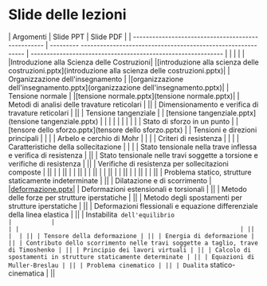 # Slide delle lezioni


| Argomenti                                         | Slide PPT |                           Slide PDF                                              |
| -------------------------------------------------- | ---------  ------------------------------------------------------------ | ------------------------------------------------------------ |
|  |  |  |
|Introduzione alla Scienza delle Costruzioni| |[introduzione alla scienza delle costruzioni.pptx](introduzione alla scienza delle costruzioni.pptx)|
| Organizzazione dell'insegnamento |                     |[organizzazione dell'insegnamento.pptx](organizzazione dell'insegnamento.pptx)|
| Tensione normale | |[tensione normale.pptx](tensione normale.pptx)|
| Metodi di analisi delle travature reticolari | ||
| Dimensionamento e verifica di travature reticolari | ||
| Tensione tangenziale                                         |           | [tensione tangenziale.pptx](tensione tangenziale.pptx)       |
|                                                              |           |                                                              |
|                                                              |           |                                                              |
| Stato di sforzo in un punto                                  |           | [tensore dello sforzo.pptx](tensore dello sforzo.pptx)       |
| Tensioni e direzioni principali                              |           |                                                              |
| Arbelo e cerchio di Mohr                                     |           |                                                              |
| Criteri di resistenza                                        |           |                                                              |
| Caratteristiche della sollecitazione                         |           |                                                              |
| Stato tensionale nella trave inflessa e verifica di resistenza | ||
| Stato tensionale nelle travi soggette a torsione e verifiche di resistenza | ||
| Verifiche di resistenza per sollecitazioni composte | ||
|  |  ||
|  | ||
|  | ||
|  | ||
|  | ||
|  | ||
|  | ||
| Problema statico, strutture staticamente indeterminate | ||
| Dilatazione e di scorrimento | |[deformazione.pptx](deformazione.pptx)|
| Deformazioni estensionali e torsionali | ||
| Metodo delle forze per strutture iperstatiche | ||
| Metodo degli spostamenti per strutture iperstatiche | ||
| Deformazioni flessionali e equazione differenziale della linea elastica | ||
| Instabilita` dell'equilibrio                                 |           |                                                              |
|                                                              | ||
|  | ||
| Tensore della deformazione | ||
| Energia di deformazione | ||
| Contributo dello scorrimento nelle travi soggette a taglio, trave di Timoshenko | ||
| Principio dei lavori virtuali | ||
| Calcolo di spostamenti in strutture staticamente determinate | ||
| Equazioni di Muller-Breslau | ||
| Problema cinematico | ||
| Dualita` statico-cinematica | ||

